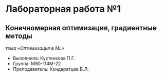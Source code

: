 # Лабораторная работа №1
## Конечномерная оптимизация, градиентные методы
*тема «Оптимизация в ML»*

* Выполнила: Кухтенкова П.Г.
* Группа: M80-114M-22
* Преподаватель: Кондаратцев В.Л.